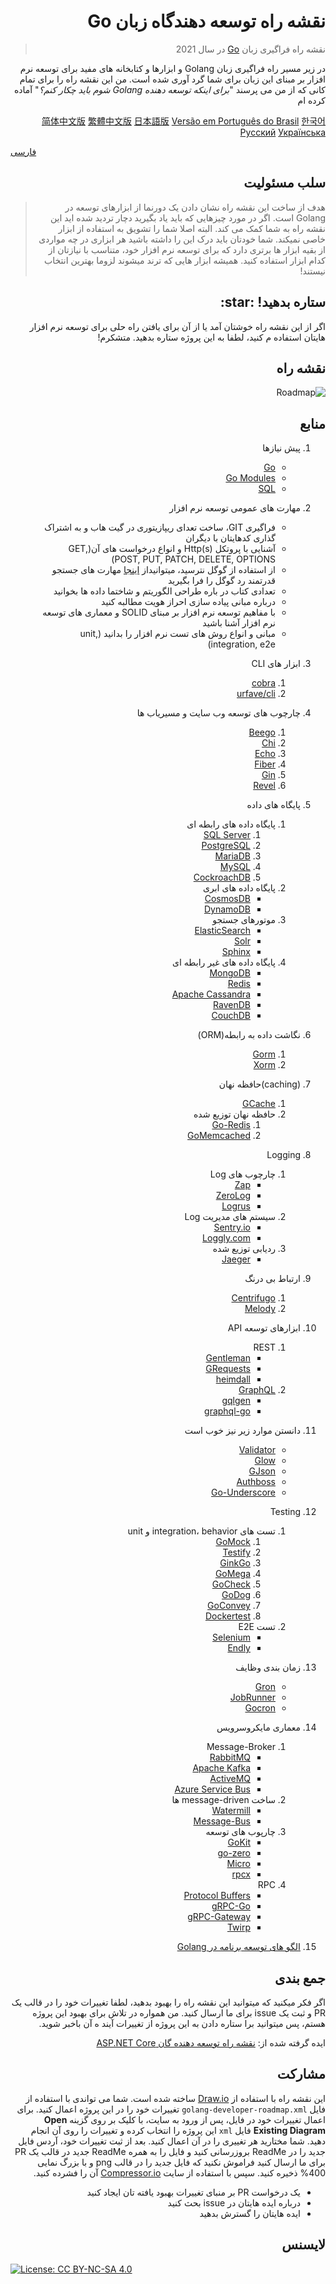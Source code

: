 <h1 lang="fa" dir="rtl" align="right">نقشه راه توسعه دهندگاه زبان Go</h1>
<blockquote lang="fa" dir="rtl" align="right">
    <p>نقشه راه فراگیری زبان <a href="https://golang.org/">Go</a> در سال 2021</p>
</blockquote>
<p lang="fa" dir="rtl" align="right">در زیر مسیر راه فراگیری زبان Golang و ابزارها و کتابخانه های مفید برای توسعه نرم افزار بر مبنای این زبان برای شما گرد آوری شده است. من این نقشه راه را برای تمام کانی که از من می پرسند &quot;<em>برای اینکه توسعه دهنده Golang شوم باید چکار کنم؟</em>&quot; آماده کرده ام</p>
<p lang="fa" dir="rtl" align="right">
    <a href="./i18n/zh-CN/ReadMe-zh-CN.md">简体中文版</a>
    <a href="./i18n/zh-TW/ReadMe-zh-TW.md">繁體中文版</a>
    <a href="./i18n/ja-JP/ReadMe-ja-JP.md">日本語版</a>
    <a href="./i18n/pt-BR/ReadMe-pt-BR.md">Versão em Português do Brasil</a>
    <a href="./i18n/ko-KR/ReadMe-ko-KR.md">한국어</a>
    <a href="./i18n/ru-RU/ReadMe-ru-RU.md">Русский</a>
    <a href="./i18n/uk-UA/ReadMe-uk-UA.md">Українська</a></p>
    <a href="./i18n/uk-UA/ReadMe-fa-IR.md">فارسی</a></p>
<h2 lang="fa" dir="rtl" align="right">سلب مسئولیت</h2>
<blockquote lang="fa" dir="rtl" align="right">
    <p>هدف از ساخت این نقشه راه نشان دادن یک دورنما از ابزارهای توسعه در Golang است. اگر در مورد چیزهایی که باید یاد بگیرید دچار تردید شده اید این نقشه راه به شما کمک می کند. البته اصلا شما را تشویق به استفاده از ابزار خاصی نمیکند. شما خودتان باید درک این را داشته باشید هر ابزاری در چه مواردی از بقیه ابزار ها برتری دارد که برای توسعه نرم افزار خود، متناسب با نیازتان از کدام ابزار استفاده کنید. همیشه ابزار هایی که ترند میشوند لزوما بهترین انتخاب نیستند! </p>
</blockquote>
<h2 lang="fa" dir="rtl" align="right">ستاره بدهید! :star:</h2>
<p lang="fa" dir="rtl" align="right">اگر از این نقشه راه خوشتان آمد یا از آن برای یافتن راه حلی برای توسعه نرم افزار هایتان استفاده م کنید، لطفا به این پروژه ستاره بدهید. متشکرم!</p>
<h2 lang="fa" dir="rtl" align="right">نقشه راه</h2>
<p lang="fa" dir="rtl" align="right"><img src="./golang-developer-roadmap-fa-IR.png" alt="Roadmap"></p>
<h2 lang="fa" dir="rtl" align="right">منابع</h2>
<ol lang="fa" dir="rtl" align="right">
    <li><p>پیش نیازها</p>
        <ul>
            <li><a href="https://golangbot.com/">Go</a></li>
            <li><a href="https://blog.golang.org/using-go-modules">Go Modules</a></li>
            <li><a href="https://www.w3schools.com/sql/default.asp">SQL</a></li>
        </ul>
    </li>
    <li><p>مهارت های عمومی توسعه نرم افزار</p>
        <ul>
            <li>فراگیری GIT، ساخت تعدای ریپازیتوری در گیت هاب و به اشتراک گذاری کدهایتان با دیگران</li>
            <li>آشنایی با پروتکل Http(s) و انواع درخواست های آن(GET, POST, PUT, PATCH, DELETE, OPTIONS)</li>
            <li>از استفاده از گوگل نترسید، میتوانیداز <a href="http://www.powersearchingwithgoogle.com/">اینجا</a> مهارت های جستجو قدرتمند رد گوگل را فرا بگیرید</li>
            <li>تعدادی کتاب در باره طراحی الگوریتم و شاختما داده ها بخوانید</li>
            <li>درباره مبانی پیاده سازی احراز هویت مطالبه کنید</li>
            <li>با مفاهیم توسعه نرم افزار بر مبنای SOLID و معماری های توسعه نرم افزار آشنا باشید</li>
            <li>مبانی و انواع روش های تست نرم افزار را بدانید (unit, integration, e2e)</li>
        </ul>
    </li>
    <li><p>ابزار های CLI</p>
        <ol>
            <li><a href="https://github.com/spf13/cobra">cobra</a></li>
            <li><a href="https://github.com/urfave/cli">urfave/cli</a></li>
        </ol>
    </li>
    <li><p>چارچوب های توسعه وب سایت و مسیریاب ها</p>
        <ol>
            <li><a href="https://github.com/beego/beego">Beego</a></li>
            <li><a href="https://github.com/go-chi/chi">Chi</a></li>
            <li><a href="https://github.com/labstack/echo">Echo</a></li>
            <li><a href="https://github.com/gofiber/fiber">Fiber</a></li>
            <li><a href="https://github.com/gin-gonic/gin">Gin</a></li>
            <li><a href="https://github.com/revel/revel">Revel</a></li>
        </ol>
    </li>
    <li><p>پایگاه های داده</p>
        <ol>
            <li>پایگاه داده های رابطه ای<ol>
                <li><a href="https://www.microsoft.com/en-us/sql-server/sql-server-2017">SQL Server</a></li>
                <li><a href="https://www.postgresql.org/">PostgreSQL</a></li>
                <li><a href="https://mariadb.org/">MariaDB</a></li>
                <li><a href="https://www.mysql.com/">MySQL</a></li>
                <li><a href="https://www.cockroachlabs.com/">CockroachDB</a> </li>
            </ol>
            </li>
            <li>پایگاه داده های ابری<ul>
                <li><a href="https://docs.microsoft.com/en-us/azure/cosmos-db">CosmosDB</a></li>
                <li><a href="https://aws.amazon.com/dynamodb/">DynamoDB</a></li>
            </ul>
            </li>
            <li>موتورهای جستجو<ul>
                <li><a href="https://www.elastic.co/">ElasticSearch</a></li>
                <li><a href="http://lucene.apache.org/solr/">Solr</a></li>
                <li><a href="http://sphinxsearch.com/">Sphinx</a></li>
            </ul>
            </li>
            <li>پایگاه داده های غیر رابطه ای<ul>
                <li><a href="https://www.mongodb.com/">MongoDB</a></li>
                <li><a href="https://redis.io/">Redis</a></li>
                <li><a href="http://cassandra.apache.org/">Apache Cassandra</a></li>
                <li><a href="https://github.com/ravendb/ravendb">RavenDB</a></li>
                <li><a href="http://couchdb.apache.org/">CouchDB</a></li>
            </ul>
            </li>
        </ol>
    </li>
    <li><p>نگاشت داده به رابطه(ORM)</p>
        <ol>
            <li><a href="https://github.com/go-gorm/gorm">Gorm</a></li>
            <li><a href="https://github.com/go-xorm/xorm">Xorm</a></li>
        </ol>
    </li>
    <li><p>(caching)حافظه نهان</p>
        <ol>
            <li><a href="https://github.com/bluele/gcache">GCache</a></li>
            <li>حافظه نهان توزیع شده<ol>
                <li><a href="https://github.com/go-redis/redis">Go-Redis</a></li>
                <li><a href="https://github.com/bradfitz/gomemcache">GoMemcached</a></li>
            </ol>
            </li>
        </ol>
    </li>
    <li><p>Logging</p>
        <ol>
            <li>چارچوب های Log<ul>
                <li><a href="https://github.com/uber-go/zap">Zap</a></li>
                <li><a href="https://github.com/rs/zerolog">ZeroLog</a></li>
                <li><a href="https://github.com/sirupsen/logrus">Logrus</a></li>
            </ul>
            </li>
            <li>سیستم های مدیریت Log<ul>
                <li><a href="http://sentry.io">Sentry.io</a></li>
                <li><a href="https://loggly.com">Loggly.com</a></li>
            </ul>
            </li>
            <li>ردیابی توزیع شده<ul>
                <li><a href="https://www.jaegertracing.io/">Jaeger</a></li>
            </ul>
            </li>
        </ol>
    </li>
    <li><p>ارتباط بی درنگ</p>
        <ol>
            <li><a href="https://github.com/centrifugal/centrifugo">Centrifugo</a></li>
            <li><a href="https://github.com/olahol/melody">Melody</a></li>
        </ol>
    </li>
    <li><p>ابزارهای توسعه API</p>
        <ol>
            <li>REST<ul>
                <li><a href="https://github.com/h2non/gentleman">Gentleman</a></li>
                <li><a href="https://github.com/levigross/grequests">GRequests</a></li>
                <li><a href="https://github.com/gojek/heimdall">heimdall</a></li>
            </ul>
            </li>
            <li><a href="https://graphql.org/">GraphQL</a><ul>
                <li><a href="https://github.com/99designs/gqlgen">gqlgen</a></li>
                <li><a href="https://github.com/graph-gophers/graphql-go">graphql-go</a></li>
            </ul>
            </li>
        </ol>
    </li>
    <li><p>دانستن موارد زیر نیز خوب است</p>
        <ul>
            <li><a href="https://github.com/go-playground/validator">Validator</a></li>
            <li><a href="https://github.com/pytorch/glow">Glow</a></li>
            <li><a href="https://github.com/tidwall/gjson">GJson</a></li>
            <li><a href="https://github.com/volatiletech/authboss">Authboss</a></li>
            <li><a href="https://github.com/ahl5esoft/golang-underscore">Go-Underscore</a></li>
        </ul>
    </li>
    <li><p>Testing</p>
        <ol>
            <li>تست های integration، behavior و unit<ol>
                <li><a href="https://github.com/golang/mock">GoMock</a></li>
                <li><a href="https://github.com/stretchr/testify">Testify</a></li>
                <li><a href="https://github.com/onsi/ginkgo">GinkGo</a></li>
                <li><a href="https://github.com/onsi/gomega">GoMega</a></li>
                <li><a href="https://github.com/go-check/check">GoCheck</a></li>
                <li><a href="https://github.com/DATA-DOG/godog">GoDog</a></li>
                <li><a href="https://github.com/smartystreets/goconvey">GoConvey</a></li>
                <li><a href="https://github.com/ory/dockertest">Dockertest</a></li>
            </ol>
            </li>
            <li>تست E2E<ul>
                <li><a href="https://github.com/tebeka/selenium">Selenium</a></li>
                <li><a href="https://github.com/viant/endly">Endly</a></li>
            </ul>
            </li>
        </ol>
    </li>
    <li><p>زمان بندی وظایف</p>
        <ul>
            <li><a href="https://github.com/roylee0704/gron">Gron</a></li>
            <li><a href="https://github.com/bamzi/jobrunner">JobRunner</a></li>
            <li><a href="https://github.com/go-co-op/gocron">Gocron</a></li>
        </ul>
    </li>
    <li><p>معماری مایکروسرویس</p>
        <ol>
            <li>Message-Broker<ul>
                <li><a href="https://www.rabbitmq.com/tutorials/tutorial-one-go.html">RabbitMQ</a></li>
                <li><a href="https://kafka.apache.org/">Apache Kafka</a></li>
                <li><a href="https://github.com/apache/activemq">ActiveMQ</a></li>
                <li><a href="https://docs.microsoft.com/en-us/azure/service-bus-messaging/service-bus-messaging-overview">Azure Service Bus</a></li>
            </ul>
            </li>
            <li>ساخت message-driven ها<ul>
                <li><a href="https://github.com/ThreeDotsLabs/watermill">Watermill</a></li>
                <li><a href="https://github.com/vardius/message-bus">Message-Bus</a></li>
            </ul>
            </li>
            <li>چارپوب های توسعه<ul>
                <li><a href="https://github.com/go-kit/kit">GoKit</a></li>
                <li><a href="https://github.com/tal-tech/go-zero">go-zero</a></li>
                <li><a href="https://github.com/micro/go-micro">Micro</a></li>
                <li><a href="https://github.com/smallnest/rpcx">rpcx</a></li>
            </ul>
            </li>
            <li>RPC<ul>
                <li><a href="https://github.com/protocolbuffers/protobuf">Protocol Buffers</a></li>
                <li><a href="https://github.com/grpc/grpc-go">gRPC-Go</a></li>
                <li><a href="https://github.com/grpc-ecosystem/grpc-gateway">gRPC-Gateway</a></li>
                <li><a href="https://github.com/twitchtv/twirp">Twirp</a></li>
            </ul>
            </li>
        </ol>
    </li>
    <li><p><a href="https://github.com/tmrts/go-patterns">الگو های توسعه برنامه در Golang</a></p>
    </li>
</ol>
<h2 lang="fa" dir="rtl" align="right">جمع بندی</h2>
<p lang="fa" dir="rtl" align="right">اگر فکر میکنید که میتوانید این نقشه راه را بهبود بدهید، لطفا تغییرات خود را در قالب یک PR و ثبت یک issue برای ما ارسال کنید. من همواره در تلاش برای بهبود این پروژه هستم، پس میتوانید برا ستاره دادن به این پروژه از تغییرات آیند ه آن باخبر شوید.</p>
<p lang="fa" dir="rtl" align="right">ایده گرفته شده از: <a href="https://github.com/MoienTajik/AspNetCore-Developer-Roadmap">نقشه راه توسعه دهنده گان ASP.NET Core</a></p>
<h2 lang="fa" dir="rtl" align="right">مشارکت</h2>
<p lang="fa" dir="rtl" align="right">این نقشه راه با استفاده از <a href="https://www.draw.io/">Draw.io</a> ساخته شده است. شما می تواندی با استفاده از فایل <code>golang-developer-roadmap.xml</code> تغییرات خود را در این پروژه اعمال کنید. برای اعمال تغییرات خود در فایل، پس از ورود به سایت، با کلیک بر روی گزینه <strong>Open Existing Diagram</strong> فایل <code>xml</code> این پروژه را انتخاب کرده و تغییرات را روی آن انجام دهید. شما مختارید هر تغییری را در آن اعمال کنید. بعد از ثبت تغییرات خود، آردس فایل جدید را در ReadMe بروزرسانی کنید و فایل را به همره ReadMe جدید در قالب یک PR برای ما ارسال کنید فراموش نکنید که فایل جدید را در قالب png و با بزرگ نمایی 400% ذخیره کنید. سپس با استفاده از سایت  <a href="https://compressor.io/compress">Compressor.io</a> آن را فشرده کنید.</p>
<ul lang="fa" dir="rtl" align="right">
    <li>یک درخواست PR بر منبای تغییرات بهبود یافته تان ایجاد کنید</li>
    <li>درباره ایده هایتان در issue بحث کنید</li>
    <li>ایده هایتان را گسترش بدهید</li>
</ul>
<h2 lang="fa" dir="rtl" align="right">لایسنس</h2>
<p><a href="https://creativecommons.org/licenses/by-nc-sa/4.0/"><img src="https://img.shields.io/badge/License-CC%20BY--NC--SA%204.0-lightgrey.svg" alt="License: CC BY-NC-SA 4.0"></a></p>
